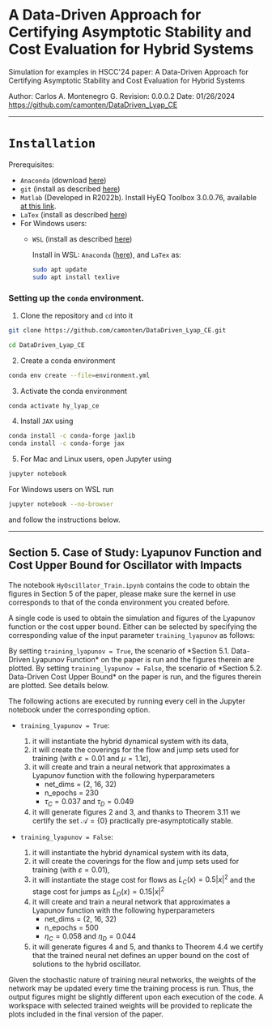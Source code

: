 # A Data-Driven Approach for Certifying Asymptotic Stability and Cost Evaluation for Hybrid Systems

Simulation for examples in HSCC'24 paper: A Data-Driven Approach for Certifying 
Asymptotic Stability and Cost Evaluation for Hybrid Systems

Author: Carlos A. Montenegro G.
Revision: 0.0.0.2 Date: 01/26/2024
https://github.com/camonten/DataDriven_Lyap_CE

----------------------------------------------------------------------------
# `Installation`

Prerequisites:
- `Anaconda` (download [here](https://www.anaconda.com/download))
- `git` (install as described [here](https://git-scm.com/book/en/v2/Getting-Started-Installing-Git))
- `Matlab` (Developed in R2022b). Install HyEQ Toolbox 3.0.0.76, available [at this link](https://www.mathworks.com/matlabcentral/fileexchange/41372-hybrid-equations-toolbox). 
- `LaTex` (install as described [here](https://www.latex-project.org/get/))
- For Windows users:
  - `WSL` (install as described [here](https://learn.microsoft.com/en-us/windows/wsl/install))
    
    Install in WSL: `Anaconda` ([here](https://gist.github.com/kauffmanes/5e74916617f9993bc3479f401dfec7da)), and `LaTex` as:

    ```bash
    sudo apt update
    sudo apt install texlive
    ```


### Setting up the `conda` environment.

1. Clone the repository and `cd` into it
```bash
git clone https://github.com/camonten/DataDriven_Lyap_CE.git
```

```bash
cd DataDriven_Lyap_CE
```

2. Create a conda environment
```bash
conda env create --file=environment.yml
```

3. Activate the conda environment
```bash
conda activate hy_lyap_ce
```

4. Install `JAX` using
```bash
conda install -c conda-forge jaxlib
conda install -c conda-forge jax
```

5. For Mac and Linux users, open Jupyter using
```bash
jupyter notebook
```

For Windows users on WSL run
 ```bash
jupyter notebook --no-browser
```

and follow the instructions below.

----------------------------------------------------------------------------
## Section 5. Case of Study: Lyapunov Function and Cost Upper Bound for Oscillator with Impacts

The notebook `HyOscillator_Train.ipynb` contains the code to obtain the figures in Section 5 of the paper, please make sure the kernel in use corresponds to that of the conda environment you created before.  

A single code is used to obtain the simulation and figures of the Lyapunov function or the cost upper bound. Either can be selected by specifying the corresponding value of the input parameter  `training_lyapunov` as follows:

By setting `training_lyapunov = True`, the scenario of \*Section 5.1. Data-Driven Lyapunov Function\* on the paper is run and the figures therein are plotted. By setting `training_lyapunov = False`, the scenario of \*Section 5.2. Data-Driven Cost Upper Bound\* on the paper is run, and the figures therein are plotted. See details below.

The following actions are executed by running every cell in the Jupyter notebook under the corresponding option.

 - `training_lyapunov = True`:
     1. it will instantiate the hybrid dynamical system with its data,
     2. it will create the coverings for the flow and jump sets used for training (with $\varepsilon = 0.01$ and $\mu = 1.1\varepsilon$),
     3. it will create and train a neural network that approximates a Lyapunov function with the following hyperparameters
         - net_dims = (2, 16, 32)
         - n_epochs = 230
         - $\tau_C = 0.037$ and $\tau_D = 0.049$
     4. it will generate figures 2 and 3, and thanks to Theorem 3.11 we certify the set $\mathcal{A} = \{ 0\}$ practically
         pre-asymptotically stable.

 - `training_lyapunov = False`:
     1. it will instantiate the hybrid dynamical system with its data,
     2. it will create the coverings for the flow and jump sets used for training (with $\varepsilon = 0.01$),
     3. it will instantiate the stage cost for flows as $L_C(x) = 0.5|x|^2$ and the stage cost for jumps as $L_D(x) = 0.15|x|^2$
     4. it will create and train a neural network that approximates a Lyapunov function with the following hyperparameters
         - net_dims = (2, 16, 32)
         - n_epochs = 500
         - $\eta_C = 0.058$ and $\eta_D = 0.044$
     5. it will generate figures 4 and 5, and thanks to Theorem 4.4 we certify that the trained neural net defines an upper bound on the cost of solutions to the hybrid oscillator.

Given the stochastic nature of training neural networks, the weights of the network may be updated every time the training process is run. Thus, the output figures might be slightly different upon each execution of the code. A workspace with selected trained weights will be provided to replicate the plots included in the final version of the paper.